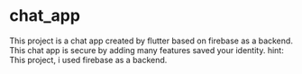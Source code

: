 # chat_app
This project is a chat app created by flutter based on firebase as a backend.
This chat app is secure by adding many features saved your identity.
hint: This project, i used firebase as a backend.
